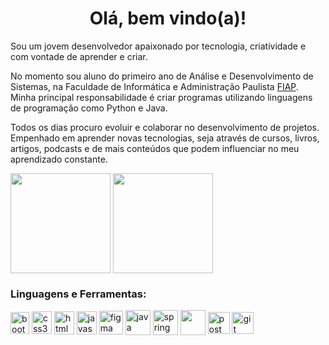 <h1 align="center">Olá, bem vindo(a)! </h1>

Sou um jovem desenvolvedor apaixonado por tecnologia, criatividade e com vontade de aprender e criar.

No momento sou aluno do primeiro ano de Análise e Desenvolvimento de Sistemas, na Faculdade de Informática e Administração Paulista [FIAP](https://www.fiap.com.br). Minha principal responsabilidade é criar programas utilizando linguagens de programação como Python e Java.

Todos os dias procuro evoluir e colaborar no desenvolvimento de projetos. Empenhado em aprender novas tecnologias, seja através de cursos, livros, artigos, podcasts e de mais conteúdos que podem influenciar no meu aprendizado constante.


<div>
<img height="160em"   align="center" src="https://github-readme-stats.vercel.app/api?username=geancgbr&show_icons=true&theme=highcontrast&include_all_commits=true&count_private=true">
<img height="160em" align="center" src="https://github-readme-stats.vercel.app/api/top-langs/?username=geancgbr&&layout=compact&hide=shell&theme=highcontrast">
</div>

<div>
<h3 align="left">Linguagens e Ferramentas:</h3>
</div>
<div>

<img align = "center" src="https://i.imgur.com/aSHZnoG.png" alt="bootstrap" width="30" height="35"/>
<img align = "center" src="https://i.imgur.com/TLY19Q3.png" alt="css3" width="32" height="36"/>
<img align = "center" src="https://i.imgur.com/HHwqtbv.png" alt="html" width="32" height="37"/>
<img align = "center" src="https://i.imgur.com/O02pplX.png" alt="javascript" width="32" height="37"/>
<img align = "center" src="https://i.imgur.com/nWOk023.png" alt="figma" width="38" height="38"/>
<img align = "center" src="https://i.imgur.com/g6Wg8Ey.png" alt="java" width="40" height="40"/>
<img align = "center" src="https://i.imgur.com/emPAeK4.png" alt="spring" width="40" height="40"/> 
<img align = "center" src="https://i.imgur.com/eKV8V75.png  alt="python" width="40" height="40"/>
<img align = "center" src="https://i.imgur.com/WVuA8RH.png" alt="postman" width="35" height="35"/> 
<img align = "center" src="https://i.imgur.com/5pIevzW.png" alt="git" width="35" height="35"/> 

</div>

